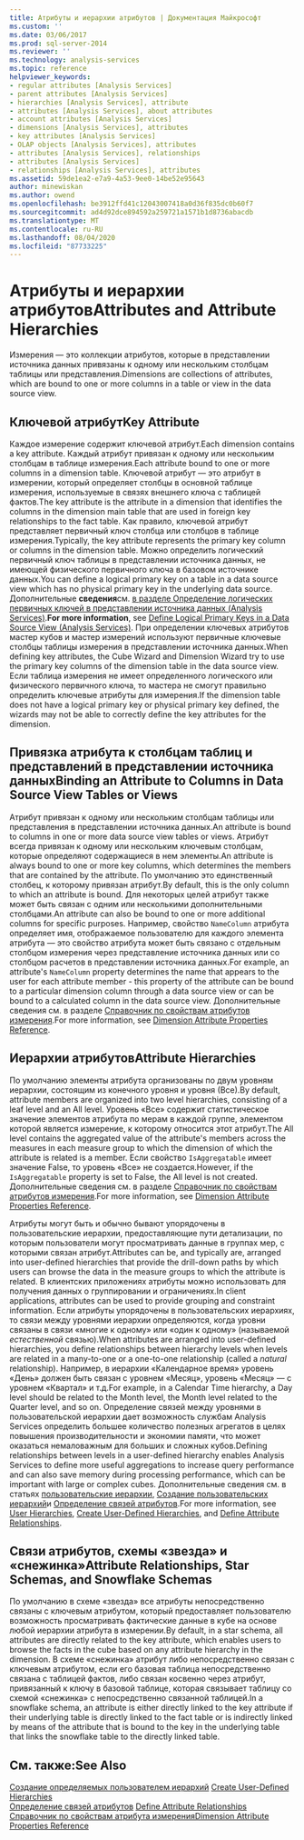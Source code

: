 ```yaml
---
title: Атрибуты и иерархии атрибутов | Документация Майкрософт
ms.custom: ''
ms.date: 03/06/2017
ms.prod: sql-server-2014
ms.reviewer: ''
ms.technology: analysis-services
ms.topic: reference
helpviewer_keywords:
- regular attributes [Analysis Services]
- parent attributes [Analysis Services]
- hierarchies [Analysis Services], attribute
- attributes [Analysis Services], about attributes
- account attributes [Analysis Services]
- dimensions [Analysis Services], attributes
- key attributes [Analysis Services]
- OLAP objects [Analysis Services], attributes
- attributes [Analysis Services], relationships
- attributes [Analysis Services]
- relationships [Analysis Services], attributes
ms.assetid: 59de1ea2-e7a9-4a53-9ee0-14be52e95643
author: minewiskan
ms.author: owend
ms.openlocfilehash: be3912ffd41c12043007418a0d36f835dc0b60f7
ms.sourcegitcommit: ad4d92dce894592a259721a1571b1d8736abacdb
ms.translationtype: MT
ms.contentlocale: ru-RU
ms.lasthandoff: 08/04/2020
ms.locfileid: "87733225"
---
```

# <a name="attributes-and-attribute-hierarchies"></a><span data-ttu-id="b4379-102">Атрибуты и иерархии атрибутов</span><span class="sxs-lookup"><span data-stu-id="b4379-102">Attributes and Attribute Hierarchies</span></span>
  <span data-ttu-id="b4379-103">Измерения — это коллекции атрибутов, которые в представлении источника данных привязаны к одному или нескольким столбцам таблицы или представления.</span><span class="sxs-lookup"><span data-stu-id="b4379-103">Dimensions are collections of attributes, which are bound to one or more columns in a table or view in the data source view.</span></span>  
  
## <a name="key-attribute"></a><span data-ttu-id="b4379-104">Ключевой атрибут</span><span class="sxs-lookup"><span data-stu-id="b4379-104">Key Attribute</span></span>  
 <span data-ttu-id="b4379-105">Каждое измерение содержит ключевой атрибут.</span><span class="sxs-lookup"><span data-stu-id="b4379-105">Each dimension contains a key attribute.</span></span> <span data-ttu-id="b4379-106">Каждый атрибут привязан к одному или нескольким столбцам в таблице измерения.</span><span class="sxs-lookup"><span data-stu-id="b4379-106">Each attribute bound to one or more columns in a dimension table.</span></span> <span data-ttu-id="b4379-107">Ключевой атрибут — это атрибут в измерении, который определяет столбцы в основной таблице измерения, используемые в связях внешнего ключа с таблицей фактов.</span><span class="sxs-lookup"><span data-stu-id="b4379-107">The key attribute is the attribute in a dimension that identifies the columns in the dimension main table that are used in foreign key relationships to the fact table.</span></span> <span data-ttu-id="b4379-108">Как правило, ключевой атрибут представляет первичный ключ столбца или столбцов в таблице измерения.</span><span class="sxs-lookup"><span data-stu-id="b4379-108">Typically, the key attribute represents the primary key column or columns in the dimension table.</span></span> <span data-ttu-id="b4379-109">Можно определить логический первичный ключ таблицы в представлении источника данных, не имеющей физического первичного ключа в базовом источнике данных.</span><span class="sxs-lookup"><span data-stu-id="b4379-109">You can define a logical primary key on a table in a data source view which has no physical primary key in the underlying data source.</span></span> <span data-ttu-id="b4379-110">Дополнительные **сведения**см. [в разделе Определение логических первичных ключей в представлении источника данных &#40;Analysis Services&#41;](../multidimensional-models/define-logical-primary-keys-in-a-data-source-view-analysis-services.md).</span><span class="sxs-lookup"><span data-stu-id="b4379-110">**For more information**, see [Define Logical Primary Keys in a Data Source View &#40;Analysis Services&#41;](../multidimensional-models/define-logical-primary-keys-in-a-data-source-view-analysis-services.md).</span></span> <span data-ttu-id="b4379-111">При определении ключевых атрибутов мастер кубов и мастер измерений используют первичные ключевые столбцы таблицы измерения в представлении источника данных.</span><span class="sxs-lookup"><span data-stu-id="b4379-111">When defining key attributes, the Cube Wizard and Dimension Wizard try to use the primary key columns of the dimension table in the data source view.</span></span> <span data-ttu-id="b4379-112">Если таблица измерения не имеет определенного логического или физического первичного ключа, то мастера не смогут правильно определить ключевые атрибуты для измерения.</span><span class="sxs-lookup"><span data-stu-id="b4379-112">If the dimension table does not have a logical primary key or physical primary key defined, the wizards may not be able to correctly define the key attributes for the dimension.</span></span>  
  
## <a name="binding-an-attribute-to-columns-in-data-source-view-tables-or-views"></a><span data-ttu-id="b4379-113">Привязка атрибута к столбцам таблиц и представлений в представлении источника данных</span><span class="sxs-lookup"><span data-stu-id="b4379-113">Binding an Attribute to Columns in Data Source View Tables or Views</span></span>  
 <span data-ttu-id="b4379-114">Атрибут привязан к одному или нескольким столбцам таблицы или представления в представлении источника данных.</span><span class="sxs-lookup"><span data-stu-id="b4379-114">An attribute is bound to columns in one or more data source view tables or views.</span></span> <span data-ttu-id="b4379-115">Атрибут всегда привязан к одному или нескольким ключевым столбцам, которые определяют содержащиеся в нем элементы.</span><span class="sxs-lookup"><span data-stu-id="b4379-115">An attribute is always bound to one or more key columns, which determines the members that are contained by the attribute.</span></span> <span data-ttu-id="b4379-116">По умолчанию это единственный столбец, к которому привязан атрибут.</span><span class="sxs-lookup"><span data-stu-id="b4379-116">By default, this is the only column to which an attribute is bound.</span></span> <span data-ttu-id="b4379-117">Для некоторых целей атрибут также может быть связан с одним или несколькими дополнительными столбцами.</span><span class="sxs-lookup"><span data-stu-id="b4379-117">An attribute can also be bound to one or more additional columns for specific purposes.</span></span> <span data-ttu-id="b4379-118">Например, свойство `NameColumn` атрибута определяет имя, отображаемое пользователю для каждого элемента атрибута — это свойство атрибута может быть связано с отдельным столбцом измерения через представление источника данных или со столбцом расчетов в представлении источника данных.</span><span class="sxs-lookup"><span data-stu-id="b4379-118">For example, an attribute's `NameColumn` property determines the name that appears to the user for each attribute member - this property of the attribute can be bound to a particular dimension column through a data source view or can be bound to a calculated column in the data source view.</span></span> <span data-ttu-id="b4379-119">Дополнительные сведения см. в разделе [Справочник по свойствам атрибутов измерения](../multidimensional-models/dimension-attribute-properties-reference.md).</span><span class="sxs-lookup"><span data-stu-id="b4379-119">For more information, see [Dimension Attribute Properties Reference](../multidimensional-models/dimension-attribute-properties-reference.md).</span></span>  
  
## <a name="attribute-hierarchies"></a><span data-ttu-id="b4379-120">Иерархии атрибутов</span><span class="sxs-lookup"><span data-stu-id="b4379-120">Attribute Hierarchies</span></span>  
 <span data-ttu-id="b4379-121">По умолчанию элементы атрибута организованы по двум уровням иерархии, состоящим из конечного уровня и уровня (Все).</span><span class="sxs-lookup"><span data-stu-id="b4379-121">By default, attribute members are organized into two level hierarchies, consisting of a leaf level and an All level.</span></span> <span data-ttu-id="b4379-122">Уровень «Все» содержит статистическое значение элементов атрибута по мерам в каждой группе, элементом которой является измерение, к которому относится этот атрибут.</span><span class="sxs-lookup"><span data-stu-id="b4379-122">The All level contains the aggregated value of the attribute's members across the measures in each measure group to which the dimension of which the attribute is related is a member.</span></span> <span data-ttu-id="b4379-123">Если свойство `IsAggregatable` имеет значение False, то уровень «Все» не создается.</span><span class="sxs-lookup"><span data-stu-id="b4379-123">However, if the `IsAggregatable` property is set to False, the All level is not created.</span></span> <span data-ttu-id="b4379-124">Дополнительные сведения см. в разделе [Справочник по свойствам атрибутов измерения](../multidimensional-models/dimension-attribute-properties-reference.md).</span><span class="sxs-lookup"><span data-stu-id="b4379-124">For more information, see [Dimension Attribute Properties Reference](../multidimensional-models/dimension-attribute-properties-reference.md).</span></span>  
  
 <span data-ttu-id="b4379-125">Атрибуты могут быть и обычно бывают упорядочены в пользовательские иерархии, предоставляющие пути детализации, по которым пользователи могут просматривать данные в группах мер, с которыми связан атрибут.</span><span class="sxs-lookup"><span data-stu-id="b4379-125">Attributes can be, and typically are, arranged into user-defined hierarchies that provide the drill-down paths by which users can browse the data in the measure groups to which the attribute is related.</span></span> <span data-ttu-id="b4379-126">В клиентских приложениях атрибуты можно использовать для получения данных о группировании и ограничениях.</span><span class="sxs-lookup"><span data-stu-id="b4379-126">In client applications, attributes can be used to provide grouping and constraint information.</span></span> <span data-ttu-id="b4379-127">Если атрибуты упорядочены в пользовательских иерархиях, то связи между уровнями иерархии определяются, когда уровни связаны в связи «многие к одному» или «один к одному» (называемой *естественной* связью).</span><span class="sxs-lookup"><span data-stu-id="b4379-127">When attributes are arranged into user-defined hierarchies, you define relationships between hierarchy levels when levels are related in a many-to-one or a one-to-one relationship (called a *natural* relationship).</span></span> <span data-ttu-id="b4379-128">Например, в иерархии «Календарное время» уровень «День» должен быть связан с уровнем «Месяц», уровень «Месяц» — с уровнем «Квартал» и т.д.</span><span class="sxs-lookup"><span data-stu-id="b4379-128">For example, in a Calendar Time hierarchy, a Day level should be related to the Month level, the Month level related to the Quarter level, and so on.</span></span> <span data-ttu-id="b4379-129">Определение связей между уровнями в пользовательской иерархии дает возможность службам Analysis Services определить большее количество полезных агрегатов в целях повышения производительности и экономии памяти, что может оказаться немаловажным для больших и сложных кубов.</span><span class="sxs-lookup"><span data-stu-id="b4379-129">Defining relationships between levels in a user-defined hierarchy enables Analysis Services to define more useful aggregations to increase query performance and can also save memory during processing performance, which can be important with large or complex cubes.</span></span> <span data-ttu-id="b4379-130">Дополнительные сведения см. в статьях [пользовательские иерархии](user-hierarchies.md), [Создание пользовательских иерархий](../multidimensional-models/user-defined-hierarchies-create.md)и [Определение связей атрибутов](../multidimensional-models/attribute-relationships-define.md).</span><span class="sxs-lookup"><span data-stu-id="b4379-130">For more information, see [User Hierarchies](user-hierarchies.md), [Create User-Defined Hierarchies](../multidimensional-models/user-defined-hierarchies-create.md), and [Define Attribute Relationships](../multidimensional-models/attribute-relationships-define.md).</span></span>  
  
## <a name="attribute-relationships-star-schemas-and-snowflake-schemas"></a><span data-ttu-id="b4379-131">Связи атрибутов, схемы «звезда» и «снежинка»</span><span class="sxs-lookup"><span data-stu-id="b4379-131">Attribute Relationships, Star Schemas, and Snowflake Schemas</span></span>  
 <span data-ttu-id="b4379-132">По умолчанию в схеме «звезда» все атрибуты непосредственно связаны с ключевым атрибутом, который предоставляет пользователю возможность просматривать фактические данные в кубе на основе любой иерархии атрибута в измерении.</span><span class="sxs-lookup"><span data-stu-id="b4379-132">By default, in a star schema, all attributes are directly related to the key attribute, which enables users to browse the facts in the cube based on any attribute hierarchy in the dimension.</span></span> <span data-ttu-id="b4379-133">В схеме «снежинка» атрибут либо непосредственно связан с ключевым атрибутом, если его базовая таблица непосредственно связана с таблицей фактов, либо связан косвенно через атрибут, привязанный к ключу в базовой таблице, которая связывает таблицу со схемой «снежинка» с непосредственно связанной таблицей.</span><span class="sxs-lookup"><span data-stu-id="b4379-133">In a snowflake schema, an attribute is either directly linked to the key attribute if their underlying table is directly linked to the fact table or is indirectly linked by means of the attribute that is bound to the key in the underlying table that links the snowflake table to the directly linked table.</span></span>  
  
## <a name="see-also"></a><span data-ttu-id="b4379-134">См. также:</span><span class="sxs-lookup"><span data-stu-id="b4379-134">See Also</span></span>  
 <span data-ttu-id="b4379-135">[Создание определяемых пользователем иерархий](../multidimensional-models/user-defined-hierarchies-create.md) </span><span class="sxs-lookup"><span data-stu-id="b4379-135">[Create User-Defined Hierarchies](../multidimensional-models/user-defined-hierarchies-create.md) </span></span>  
 <span data-ttu-id="b4379-136">[Определение связей атрибутов](../multidimensional-models/attribute-relationships-define.md) </span><span class="sxs-lookup"><span data-stu-id="b4379-136">[Define Attribute Relationships](../multidimensional-models/attribute-relationships-define.md) </span></span>  
 [<span data-ttu-id="b4379-137">Справочник по свойствам атрибута измерения</span><span class="sxs-lookup"><span data-stu-id="b4379-137">Dimension Attribute Properties Reference</span></span>](../multidimensional-models/dimension-attribute-properties-reference.md)  
  
  
